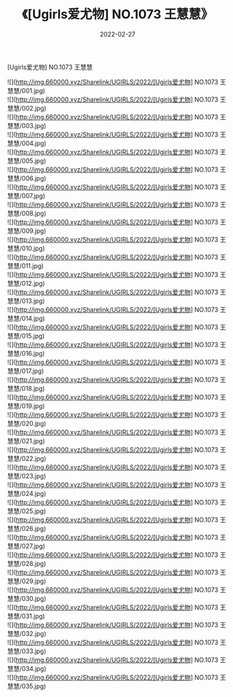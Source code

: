 ﻿---
layout: post
title:  《[Ugirls爱尤物] NO.1073 王慧慧》
date:   2022-02-27
img: http://img.660000.xyz/Sharelink/UGIRLS/2022/[Ugirls爱尤物] NO.1073 王慧慧/000.jpg
categories: [美女, 清纯, 唯美]
---

[Ugirls爱尤物] NO.1073 王慧慧

 ![](http://img.660000.xyz/Sharelink/UGIRLS/2022/[Ugirls爱尤物] NO.1073 王慧慧/001.jpg) <br>![](http://img.660000.xyz/Sharelink/UGIRLS/2022/[Ugirls爱尤物] NO.1073 王慧慧/002.jpg) <br>![](http://img.660000.xyz/Sharelink/UGIRLS/2022/[Ugirls爱尤物] NO.1073 王慧慧/003.jpg) <br>![](http://img.660000.xyz/Sharelink/UGIRLS/2022/[Ugirls爱尤物] NO.1073 王慧慧/004.jpg) <br>![](http://img.660000.xyz/Sharelink/UGIRLS/2022/[Ugirls爱尤物] NO.1073 王慧慧/005.jpg) <br>![](http://img.660000.xyz/Sharelink/UGIRLS/2022/[Ugirls爱尤物] NO.1073 王慧慧/006.jpg) <br>![](http://img.660000.xyz/Sharelink/UGIRLS/2022/[Ugirls爱尤物] NO.1073 王慧慧/007.jpg) <br>![](http://img.660000.xyz/Sharelink/UGIRLS/2022/[Ugirls爱尤物] NO.1073 王慧慧/008.jpg) <br>![](http://img.660000.xyz/Sharelink/UGIRLS/2022/[Ugirls爱尤物] NO.1073 王慧慧/009.jpg) <br>![](http://img.660000.xyz/Sharelink/UGIRLS/2022/[Ugirls爱尤物] NO.1073 王慧慧/010.jpg) <br>![](http://img.660000.xyz/Sharelink/UGIRLS/2022/[Ugirls爱尤物] NO.1073 王慧慧/011.jpg) <br>![](http://img.660000.xyz/Sharelink/UGIRLS/2022/[Ugirls爱尤物] NO.1073 王慧慧/012.jpg) <br>![](http://img.660000.xyz/Sharelink/UGIRLS/2022/[Ugirls爱尤物] NO.1073 王慧慧/013.jpg) <br>![](http://img.660000.xyz/Sharelink/UGIRLS/2022/[Ugirls爱尤物] NO.1073 王慧慧/014.jpg) <br>![](http://img.660000.xyz/Sharelink/UGIRLS/2022/[Ugirls爱尤物] NO.1073 王慧慧/015.jpg) <br>![](http://img.660000.xyz/Sharelink/UGIRLS/2022/[Ugirls爱尤物] NO.1073 王慧慧/016.jpg) <br>![](http://img.660000.xyz/Sharelink/UGIRLS/2022/[Ugirls爱尤物] NO.1073 王慧慧/017.jpg) <br>![](http://img.660000.xyz/Sharelink/UGIRLS/2022/[Ugirls爱尤物] NO.1073 王慧慧/018.jpg) <br>![](http://img.660000.xyz/Sharelink/UGIRLS/2022/[Ugirls爱尤物] NO.1073 王慧慧/019.jpg) <br>![](http://img.660000.xyz/Sharelink/UGIRLS/2022/[Ugirls爱尤物] NO.1073 王慧慧/020.jpg) <br>![](http://img.660000.xyz/Sharelink/UGIRLS/2022/[Ugirls爱尤物] NO.1073 王慧慧/021.jpg) <br>![](http://img.660000.xyz/Sharelink/UGIRLS/2022/[Ugirls爱尤物] NO.1073 王慧慧/022.jpg) <br>![](http://img.660000.xyz/Sharelink/UGIRLS/2022/[Ugirls爱尤物] NO.1073 王慧慧/023.jpg) <br>![](http://img.660000.xyz/Sharelink/UGIRLS/2022/[Ugirls爱尤物] NO.1073 王慧慧/024.jpg) <br>![](http://img.660000.xyz/Sharelink/UGIRLS/2022/[Ugirls爱尤物] NO.1073 王慧慧/025.jpg) <br>![](http://img.660000.xyz/Sharelink/UGIRLS/2022/[Ugirls爱尤物] NO.1073 王慧慧/026.jpg) <br>![](http://img.660000.xyz/Sharelink/UGIRLS/2022/[Ugirls爱尤物] NO.1073 王慧慧/027.jpg) <br>![](http://img.660000.xyz/Sharelink/UGIRLS/2022/[Ugirls爱尤物] NO.1073 王慧慧/028.jpg) <br>![](http://img.660000.xyz/Sharelink/UGIRLS/2022/[Ugirls爱尤物] NO.1073 王慧慧/029.jpg) <br>![](http://img.660000.xyz/Sharelink/UGIRLS/2022/[Ugirls爱尤物] NO.1073 王慧慧/030.jpg) <br>![](http://img.660000.xyz/Sharelink/UGIRLS/2022/[Ugirls爱尤物] NO.1073 王慧慧/031.jpg) <br>![](http://img.660000.xyz/Sharelink/UGIRLS/2022/[Ugirls爱尤物] NO.1073 王慧慧/032.jpg) <br>![](http://img.660000.xyz/Sharelink/UGIRLS/2022/[Ugirls爱尤物] NO.1073 王慧慧/033.jpg) <br>![](http://img.660000.xyz/Sharelink/UGIRLS/2022/[Ugirls爱尤物] NO.1073 王慧慧/034.jpg) <br>![](http://img.660000.xyz/Sharelink/UGIRLS/2022/[Ugirls爱尤物] NO.1073 王慧慧/035.jpg) <br>